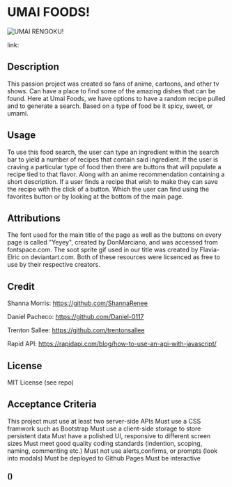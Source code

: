 # UMAI FOODS!
![UMAI RENGOKU!](/assets/images/umai-tasty.gif "Rengoku")

link: 

## Description
This passion project was created so fans of anime, cartoons,
and other tv shows. Can have a place to find some of the amazing 
dishes that can be found. Here at Umai Foods, we have 
options to have a random recipe pulled and to generate a search. 
Based on a type of food be it spicy, sweet, or umami. 

## Usage
To use this food search, the user can type an ingredient within 
the search bar to yield a number of recipes that contain said ingredient.
If the user is craving a particular type of food then there are buttons that 
will populate a recipe tied to that flavor. Along with an anime recommendation
containing a short description. If a user finds a recipe that wish to make they can save
the recipe with the click of a button. Which the user can find using the favorites button
or by looking at the bottom of the main page. 


## Attributions
The font used for the main title of the page as well as the buttons on every page is called "Yeyey",
created by DonMarciano, and was accessed from fontspace.com.
The soot sprite gif used in our title was created by Flavia-Elric on deviantart.com.
Both of these resources were licsenced as free to use by their respective creators.

## Credit
Shanna Morris: https://github.com/ShannaRenee

Daniel Pacheco: https://github.com/Daniel-0117

Trenton Sallee: https://github.com/trentonsallee

Rapid API: https://rapidapi.com/blog/how-to-use-an-api-with-javascript/

## License
MIT License (see repo)

## Acceptance Criteria
This project must use at least two server-side APIs
Must use a CSS framwork such as Bootstrap
Must use a client-side storage to store persistent data
Must have a polished UI, responsive to different screen sizes
Must meet good quality coding standards (indention, scoping, naming, commenting etc.)
Must not use alerts,confirms, or prompts (look into modals)
Must be deployed to Github Pages
Must be interactive 
### ()
